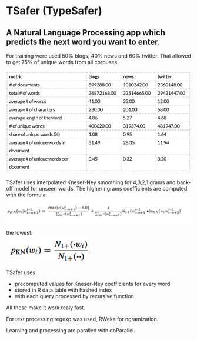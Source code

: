 # TSafer (TypeSafer) 
## A Natural Language Processing app which predicts the next word you want to enter.

For training were used 50% blogs, 40% news and 60% twitter. That allowed to get 75% of unique words from all corpuses.

![alt text](tmp/corpus_summary.png)

TSafer uses interpolated Kneser-Ney smoothing for 4,3,2,1 grams and back-off model for unseen words.
The higher ngrams coefficients are computed with the formula:
![alt text](tmp/formula_higher1.png)

the lowest:                                                            
![alt text](tmp/formula_lowest.png)

TSafer uses 

- precomputed values for Kneser-Ney coefficients for every word 
- stored in R data.table with hashed index
- with each query processed by recursive function

All these make it work realy fast.

For text processing regexp was used, RWeka for ngramization.

Learning and processing are paralled with doParallel.
